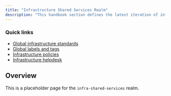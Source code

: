 ```yaml
---
title: "Infrastructure Shared Services Realm"
description: "This handbook section defines the latest iteration of infrastructure standards for AWS and GCP across all departments and groups at GitLab."
---
```


### Quick links

- [Global infrastructure standards](/handbook/infrastructure-standards/)
- [Global labels and tags](/handbook/infrastructure-standards/labels-tags/)
- [Infrastructure policies](/handbook/infrastructure-standards/policies/)
- [Infrastructure helpdesk](/handbook/infrastructure-standards/helpdesk/)

## Overview

This is a placeholder page for the `infra-shared-services` realm.


